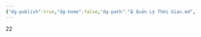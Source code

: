 ```yaml
---
{"dg-publish":true,"dg-home":false,"dg-path":"⏳ Quản Lý Thời Gian.md","permalink":"/quan-ly-thoi-gian/","dgPassFrontmatter":true,"noteIcon":"","updated":"2025-02-09T06:51:11.243+07:00"}
---
```



22